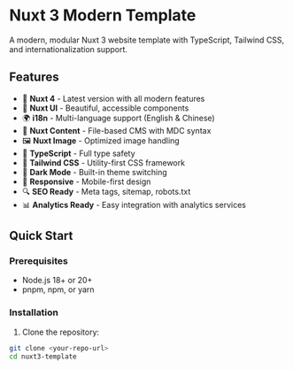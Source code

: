 # Nuxt 3 Modern Template

A modern, modular Nuxt 3 website template with TypeScript, Tailwind CSS, and internationalization support.

## Features

- 🚀 **Nuxt 4** - Latest version with all modern features
- 🎨 **Nuxt UI** - Beautiful, accessible components
- 🌍 **i18n** - Multi-language support (English & Chinese)
- 📝 **Nuxt Content** - File-based CMS with MDC syntax
- 🖼️ **Nuxt Image** - Optimized image handling
- 🎯 **TypeScript** - Full type safety
- 🎨 **Tailwind CSS** - Utility-first CSS framework
- 🌙 **Dark Mode** - Built-in theme switching
- 📱 **Responsive** - Mobile-first design
- 🔍 **SEO Ready** - Meta tags, sitemap, robots.txt
- 📊 **Analytics Ready** - Easy integration with analytics services

## Quick Start

### Prerequisites

- Node.js 18+ or 20+
- pnpm, npm, or yarn

### Installation

1. Clone the repository:
```bash
git clone <your-repo-url>
cd nuxt3-template
